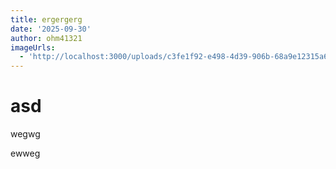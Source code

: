 ```yaml
---
title: ergergerg
date: '2025-09-30'
author: ohm41321
imageUrls:
  - 'http://localhost:3000/uploads/c3fe1f92-e498-4d39-906b-68a9e12315a6.jpg'
---
```

# asd


wegwg



ewweg

